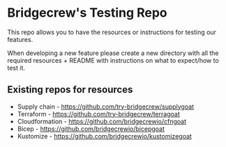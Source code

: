 # Bridgecrew's Testing Repo

This repo allows you to have the resources or instructions for testing our features.

When developing a new feature please create a new directory with all the required resources + README with instructions on what to expect/how to test it.


## Existing repos for resources

* Supply chain - https://github.com/try-bridgecrew/supplygoat
* Terraform - https://github.com/try-bridgecrew/terragoat
* Cloudformation - https://github.com/bridgecrewio/cfngoat
* Bicep - https://github.com/bridgecrewio/bicepgoat
* Kustomize - https://github.com/bridgecrewio/kustomizegoat